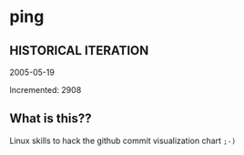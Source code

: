 # ping

## HISTORICAL ITERATION
2005-05-19

Incremented: 2908

## What is this?? 
Linux skills to hack the github commit visualization chart `;-)`
